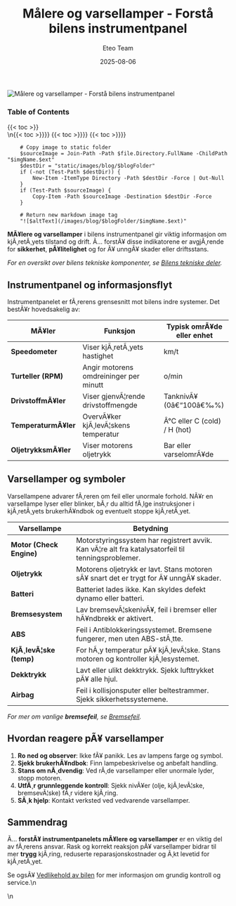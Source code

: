 ﻿---
title: "Målere og varsellamper - Forstå bilens instrumentpanel"
date: 2025-08-06
draft: false
author: "Eteo Team"
description: "Lær om bilens målere og varsellamper på instrumentpanelet. Forstå speedometer, turteller, drivstoffmåler, varsellys og hva de indikerer."
categories: ["Driving Theory"]
tags: ["driving", "theory", "safety"]
featured_image: "/images/blog/malere-og-varsellamper/malere-og-varsellamper-image.svg"
---

<div class="blog-content">
  <div class="featured-image">
    <img src="/images/blog/malere-og-varsellamper/malere-og-varsellamper-image.svg" alt="Målere og varsellamper - Forstå bilens instrumentpanel" class="img-fluid rounded">
  </div>

  <div class="toc-container mt-4 mb-4">
    <h3>Table of Contents</h3>
    {{< toc >}}
  </div>

  <div class="blog-body">\n{{< toc >}}}}
{{< toc >}}}}
{{< toc >}}}}

        
        
        # Copy image to static folder
        $sourceImage = Join-Path -Path $file.Directory.FullName -ChildPath "$imgName.$ext"
        $destDir = "static/images/blog/$blogFolder"
        if (-not (Test-Path $destDir)) {
            New-Item -ItemType Directory -Path $destDir -Force | Out-Null
        }
        if (Test-Path $sourceImage) {
            Copy-Item -Path $sourceImage -Destination $destDir -Force
        }
        
        # Return new markdown image tag
        "![$altText](/images/blog/$blogFolder/$imgName.$ext)"
    

**MÃ¥lere og varsellamper** i bilens instrumentpanel gir viktig informasjon om kjÃ¸retÃ¸yets tilstand og drift. Ã… forstÃ¥ disse indikatorene er avgjÃ¸rende for **sikkerhet**, **pÃ¥litelighet** og for Ã¥ unngÃ¥ skader eller driftsstans.

*For en oversikt over bilens tekniske komponenter, se [Bilens tekniske deler](/blogs/teori/bilens-tekniske-deler "Bilens tekniske deler - En oversikt over bilens hovedkomponenter").*

## Instrumentpanel og informasjonsflyt

Instrumentpanelet er fÃ¸rerens grensesnitt mot bilens indre systemer. Det bestÃ¥r hovedsakelig av:

| MÃ¥ler               | Funksjon                                  | Typisk omrÃ¥de eller enhet         |
|---------------------|-------------------------------------------|-----------------------------------|
| **Speedometer**     | Viser kjÃ¸retÃ¸yets hastighet               | km/t                              |
| **Turteller (RPM)** | Angir motorens omdreininger per minutt    | o/min                             |
| **DrivstoffmÃ¥ler**  | Viser gjenvÃ¦rende drivstoffmengde         | TanknivÃ¥ (0â€“100â€‰%)                |
| **TemperaturmÃ¥ler** | OvervÃ¥ker kjÃ¸levÃ¦skens temperatur         | Â°C eller C (cold) / H (hot)       |
| **OljetrykksmÃ¥ler** | Viser motorens oljetrykk                  | Bar eller varselomrÃ¥de            |

## Varsellamper og symboler

Varsellampene advarer fÃ¸reren om feil eller unormale forhold. NÃ¥r en varsellampe lyser eller blinker, bÃ¸r du alltid fÃ¸lge instruksjoner i kjÃ¸retÃ¸yets brukerhÃ¥ndbok og eventuelt stoppe kjÃ¸retÃ¸yet.

| Varsellampe                        | Betydning                                                                                |
|------------------------------------|-----------------------------------------------------------------------------------------|
| **Motor (Check Engine)**           | Motorstyringssystem har registrert avvik. Kan vÃ¦re alt fra katalysatorfeil til tenningsproblemer. |
| **Oljetrykk**                      | Motorens oljetrykk er lavt. Stans motoren sÃ¥ snart det er trygt for Ã¥ unngÃ¥ skader.      |
| **Batteri**                        | Batteriet lades ikke. Kan skyldes defekt dynamo eller batteri.                           |
| **Bremsesystem**                   | Lav bremsevÃ¦skenivÃ¥, feil i bremser eller hÃ¥ndbrekk er aktivert.                        |
| **ABS**                            | Feil i Antiblokkeringssystemet. Bremsene fungerer, men uten ABS-stÃ¸tte.                 |
| **KjÃ¸levÃ¦ske (temp)**              | For hÃ¸y temperatur pÃ¥ kjÃ¸levÃ¦ske. Stans motoren og kontroller kjÃ¸lesystemet.           |
| **Dekktrykk**                      | Lavt eller ulikt dekktrykk. Sjekk lufttrykket pÃ¥ alle hjul.                             |
| **Airbag**                         | Feil i kollisjonsputer eller beltestrammer. Sjekk sikkerhetssystemene.                 |

*For mer om vanlige **bremsefeil**, se [Bremsefeil](/blogs/teori/bremsefeil "Bremsefeil - Vanlige feil i bremsesystemet").*

## Hvordan reagere pÃ¥ varsellamper

1. **Ro ned og observer**: Ikke fÃ¥ panikk. Les av lampens farge og symbol.
2. **Sjekk brukerhÃ¥ndbok**: Finn lampebeskrivelse og anbefalt handling.
3. **Stans om nÃ¸dvendig**: Ved rÃ¸de varsellamper eller unormale lyder, stopp motoren.
4. **UtfÃ¸r grunnleggende kontroll**: Sjekk nivÃ¥er (olje, kjÃ¸levÃ¦ske, bremsevÃ¦ske) fÃ¸r videre kjÃ¸ring.
5. **SÃ¸k hjelp**: Kontakt verksted ved vedvarende varsellamper.

## Sammendrag

Ã… **forstÃ¥ instrumentpanelets mÃ¥lere og varsellamper** er en viktig del av fÃ¸rerens ansvar. Rask og korrekt reaksjon pÃ¥ varsellamper bidrar til mer **trygg** kjÃ¸ring, reduserte reparasjonskostnader og Ã¸kt levetid for kjÃ¸retÃ¸yet.

Se ogsÃ¥ [Vedlikehold av bilen](/blogs/teori/vedlikehold-av-bilen "Vedlikehold av bilen - Guide til regelmessig service og inspeksjon") for mer informasjon om grundig kontroll og service.\n  </div>\n</div>